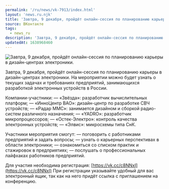 ```yaml
---
permalink: '/ru/news/vk-7913/index.html'
layout: 'news.ru.njk'
title: 'Завтра, 9 декабря, пройдёт онлайн-сессия по планированию карьеры в дизайн-центрах электроники.'
source: ВКонтакте
tags:
  - news_ru
description: 'Завтра, 9 декабря, пройдёт онлайн-сессия по планированию карьеры в дизайн-центрах электроники.'
updatedAt: 1638968460
---
```

![Завтра, 9 декабря, пройдёт онлайн-сессия по планированию карьеры в дизайн-центрах электроники.](https://sun9-41.userapi.com/sun9-73/impg/K_9Zdlf2hZD_C2_3kETkL5Xt4O6QXC45clo1fw/POjm6h2Emyk.jpg?size=1280x853&quality=96&sign=038ae0f08dea98ea3dc3af50e8d8dba5&c_uniq_tag=wu4V6Rt6kd-zp9nFdCguzot_YIK5hrjFfsT6zE2zGA0&type=album)

Завтра, 9 декабря, пройдёт онлайн-сессия по планированию карьеры в дизайн-центрах электроники. На мероприятии можно будет узнать о текущих задачах и требованиях предприятий, занимающихся разработкой электронных устройств в России.

Компании-участники:
— «Звёзда»: разработчик вычислительных платформ;
— «ИнноЦентр ВАО»: дизайн-центр по разработке СВЧ устройств;
— «Радар ММС»: занимается дизайном и сборкой радио-систем различного назначения;
— «YADRO»: разработчик микропроцессоров;
— «Остек-Электро»: контроль качества электронных устройств;
— «Элвис»: микросхемы типа СнК.

Участники мероприятия смогут:
— поговорить с работниками предприятий и задать вопросы;
— узнать о карьерных перспективах в области электроники;
— ознакомиться со списком практик и стажировок в предприятиях;
— послушать о профессиональных лайфхаках работников предприятий.

Для участия необходима регистрация: [https://vk.cc/c8NNxI](https://vk.cc/c8NNxI)
При регистрации указывайте удобный для вас электронный ящик, так как на него придёт ссылка с приглашением на конференцию.

